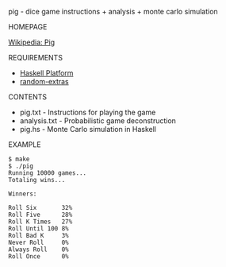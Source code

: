 pig - dice game instructions + analysis + monte carlo simulation 

HOMEPAGE

[Wikipedia: Pig](http://en.wikipedia.org/wiki/Pig_%28dice%29)

REQUIREMENTS

 * [Haskell Platform](http://hackage.haskell.org/platform/)
 * [random-extras](http://hackage.haskell.org/packages/archive/random-extras/latest/doc/html/Data-Random-Extras.html)

CONTENTS

 * pig.txt - Instructions for playing the game
 * analysis.txt - Probabilistic game deconstruction
 * pig.hs - Monte Carlo simulation in Haskell

EXAMPLE

	$ make
	$ ./pig
	Running 10000 games...
	Totaling wins...

	Winners:

	Roll Six       32%
	Roll Five      28%
	Roll K Times   27%
	Roll Until 100 8%
	Roll Bad K     3%
	Never Roll     0%
	Always Roll    0%
	Roll Once      0%